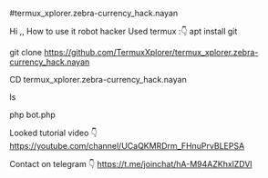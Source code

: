 #termux_xplorer.zebra-currency_hack.nayan


Hi ,,
How to use it robot hacker
Used termux :👇
apt install git

git clone https://github.com/TermuxXplorer/termux_xplorer.zebra-currency_hack.nayan

CD termux_xplorer.zebra-currency_hack.nayan

ls

php bot.php


Looked tutorial video 👇
https://youtube.com/channel/UCaQKMRDrm_FHnuPrvBLEPSA

Contact on telegram 👇
https://t.me/joinchat/hA-M94AZKhxlZDVl
